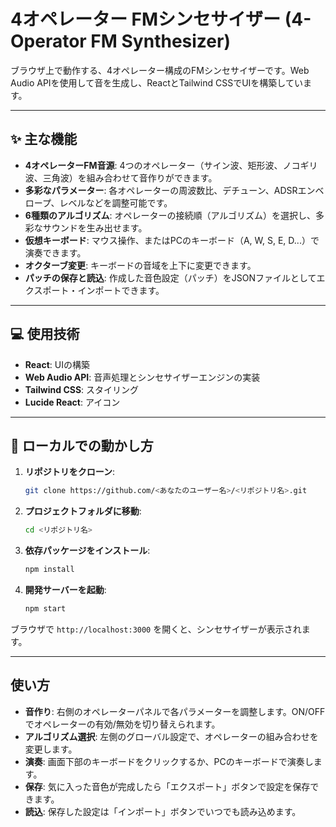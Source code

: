 # 4オペレーター FMシンセサイザー (4-Operator FM Synthesizer)

ブラウザ上で動作する、4オペレーター構成のFMシンセサイザーです。Web Audio APIを使用して音を生成し、ReactとTailwind CSSでUIを構築しています。

-----

## ✨ 主な機能

* **4オペレーターFM音源**: 4つのオペレーター（サイン波、矩形波、ノコギリ波、三角波）を組み合わせて音作りができます。
* **多彩なパラメーター**: 各オペレーターの周波数比、デチューン、ADSRエンベロープ、レベルなどを調整可能です。
* **6種類のアルゴリズム**: オペレーターの接続順（アルゴリズム）を選択し、多彩なサウンドを生み出せます。
* **仮想キーボード**: マウス操作、またはPCのキーボード（A, W, S, E, D...）で演奏できます。
* **オクターブ変更**: キーボードの音域を上下に変更できます。
* **パッチの保存と読込**: 作成した音色設定（パッチ）をJSONファイルとしてエクスポート・インポートできます。

-----

## 💻 使用技術

* **React**: UIの構築
* **Web Audio API**: 音声処理とシンセサイザーエンジンの実装
* **Tailwind CSS**: スタイリング
* **Lucide React**: アイコン

-----

## 🚀 ローカルでの動かし方

1.  **リポジトリをクローン**:

    ```bash
    git clone https://github.com/<あなたのユーザー名>/<リポジトリ名>.git
    ```

2.  **プロジェクトフォルダに移動**:

    ```bash
    cd <リポジトリ名>
    ```

3.  **依存パッケージをインストール**:

    ```bash
    npm install
    ```

4.  **開発サーバーを起動**:

    ```bash
    npm start
    ```

ブラウザで `http://localhost:3000` を開くと、シンセサイザーが表示されます。

-----

## 使い方

* **音作り**: 右側のオペレーターパネルで各パラメーターを調整します。ON/OFFでオペレーターの有効/無効を切り替えられます。
* **アルゴリズム選択**: 左側のグローバル設定で、オペレーターの組み合わせを変更します。
* **演奏**: 画面下部のキーボードをクリックするか、PCのキーボードで演奏します。
* **保存**: 気に入った音色が完成したら「エクスポート」ボタンで設定を保存できます。
* **読込**: 保存した設定は「インポート」ボタンでいつでも読み込めます。